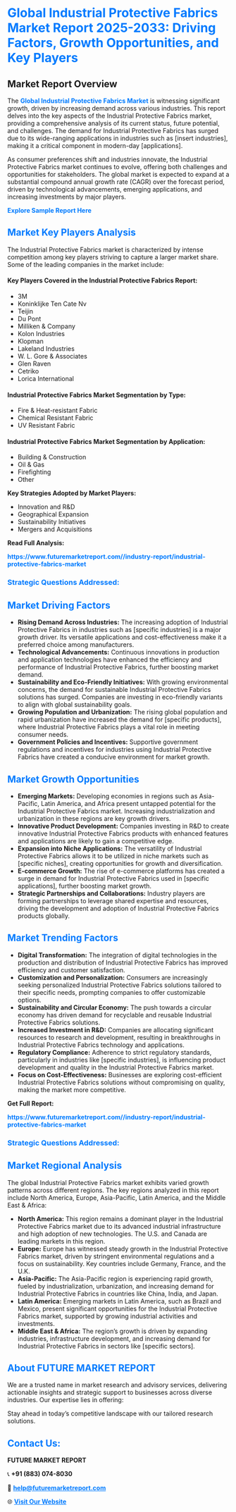 <h1 style="color: #007BFF;">Global Industrial Protective Fabrics Market Report 2025-2033: Driving Factors, Growth Opportunities, and Key Players</h1>

<section id="overview">
<h2>Market Report Overview</h2>
<p>The <a href="https://www.futuremarketreport.com//industry-report/industrial-protective-fabrics-market" style="color: #007BFF; text-decoration: none;"><strong>Global Industrial Protective Fabrics Market</strong></a> is witnessing significant growth, driven by increasing demand across various industries. This report delves into the key aspects of the Industrial Protective Fabrics market, providing a comprehensive analysis of its current status, future potential, and challenges. The demand for Industrial Protective Fabrics has surged due to its wide-ranging applications in industries such as [insert industries], making it a critical component in modern-day [applications].</p>
<p>As consumer preferences shift and industries innovate, the Industrial Protective Fabrics market continues to evolve, offering both challenges and opportunities for stakeholders. The global market is expected to expand at a substantial compound annual growth rate (CAGR) over the forecast period, driven by technological advancements, emerging applications, and increasing investments by major players.</p>
</section>

<section id="overview">
<p><a href="https://www.futuremarketreport.com//request-sample/reportId=59362" style="color: #007BFF; text-decoration: none;"><strong>Explore Sample Report Here</strong></a></p>
</section>

<section id="key-players">
<h2 style="color: #007BFF;">Market Key Players Analysis</h2>
<p>The Industrial Protective Fabrics market is characterized by intense competition among key players striving to capture a larger market share. Some of the leading companies in the market include:</p>
<h4>Key Players Covered in the Industrial Protective Fabrics Report:</h4>
<ul><li>3M</li><li>Koninklijke Ten Cate Nv</li><li>Teijin</li><li>Du Pont</li><li>Milliken &amp; Company</li><li>Kolon Industries</li><li>Klopman</li><li>Lakeland Industries</li><li>W. L. Gore &amp; Associates</li><li>Glen Raven</li><li>Cetriko</li><li>Lorica International</li></ul>
<h4>Industrial Protective Fabrics Market Segmentation by Type:</h4>
<ul><li>Fire &amp; Heat-resistant Fabric</li><li>Chemical Resistant Fabric</li><li>UV Resistant Fabric</li></ul>

<h4>Industrial Protective Fabrics Market Segmentation by Application:</h4>
<ul><li>Building &amp; Construction</li><li>Oil &amp; Gas</li><li>Firefighting</li><li>Other</li></ul>
<p><strong>Key Strategies Adopted by Market Players:</strong></p>
<ul>
<li>Innovation and R&D</li>
<li>Geographical Expansion</li>
<li>Sustainability Initiatives</li>
<li>Mergers and Acquisitions</li>
</ul>
</section>

<section>
<p><strong>Read Full Analysis: </strong></p><a href="https://www.futuremarketreport.com//industry-report/industrial-protective-fabrics-market" style="color: #007BFF; text-decoration: none;"><strong>https://www.futuremarketreport.com//industry-report/industrial-protective-fabrics-market</strong></a>
<h3 style="color: #007BFF;">Strategic Questions Addressed:</h3>
</section>

<section id="driving-factors">
<h2 style="color: #007BFF;">Market Driving Factors</h2>
<ul>
<li><strong>Rising Demand Across Industries:</strong> The increasing adoption of Industrial Protective Fabrics in industries such as [specific industries] is a major growth driver. Its versatile applications and cost-effectiveness make it a preferred choice among manufacturers.</li>
<li><strong>Technological Advancements:</strong> Continuous innovations in production and application technologies have enhanced the efficiency and performance of Industrial Protective Fabrics, further boosting market demand.</li>
<li><strong>Sustainability and Eco-Friendly Initiatives:</strong> With growing environmental concerns, the demand for sustainable Industrial Protective Fabrics solutions has surged. Companies are investing in eco-friendly variants to align with global sustainability goals.</li>
<li><strong>Growing Population and Urbanization:</strong> The rising global population and rapid urbanization have increased the demand for [specific products], where Industrial Protective Fabrics plays a vital role in meeting consumer needs.</li>
<li><strong>Government Policies and Incentives:</strong> Supportive government regulations and incentives for industries using Industrial Protective Fabrics have created a conducive environment for market growth.</li>
</ul>
</section>

<section id="growth-opportunities">
<h2 style="color: #007BFF;">Market Growth Opportunities</h2>
<ul>
<li><strong>Emerging Markets:</strong> Developing economies in regions such as Asia-Pacific, Latin America, and Africa present untapped potential for the Industrial Protective Fabrics market. Increasing industrialization and urbanization in these regions are key growth drivers.</li>
<li><strong>Innovative Product Development:</strong> Companies investing in R&D to create innovative Industrial Protective Fabrics products with enhanced features and applications are likely to gain a competitive edge.</li>
<li><strong>Expansion into Niche Applications:</strong> The versatility of Industrial Protective Fabrics allows it to be utilized in niche markets such as [specific niches], creating opportunities for growth and diversification.</li>
<li><strong>E-commerce Growth:</strong> The rise of e-commerce platforms has created a surge in demand for Industrial Protective Fabrics used in [specific applications], further boosting market growth.</li>
<li><strong>Strategic Partnerships and Collaborations:</strong> Industry players are forming partnerships to leverage shared expertise and resources, driving the development and adoption of Industrial Protective Fabrics products globally.</li>
</ul>
</section>

<section id="trending-factors">
<h2 style="color: #007BFF;">Market Trending Factors</h2>
<ul>
<li><strong>Digital Transformation:</strong> The integration of digital technologies in the production and distribution of Industrial Protective Fabrics has improved efficiency and customer satisfaction.</li>
<li><strong>Customization and Personalization:</strong> Consumers are increasingly seeking personalized Industrial Protective Fabrics solutions tailored to their specific needs, prompting companies to offer customizable options.</li>
<li><strong>Sustainability and Circular Economy:</strong> The push towards a circular economy has driven demand for recyclable and reusable Industrial Protective Fabrics solutions.</li>
<li><strong>Increased Investment in R&D:</strong> Companies are allocating significant resources to research and development, resulting in breakthroughs in Industrial Protective Fabrics technology and applications.</li>
<li><strong>Regulatory Compliance:</strong> Adherence to strict regulatory standards, particularly in industries like [specific industries], is influencing product development and quality in the Industrial Protective Fabrics market.</li>
<li><strong>Focus on Cost-Effectiveness:</strong> Businesses are exploring cost-efficient Industrial Protective Fabrics solutions without compromising on quality, making the market more competitive.</li>
</ul>
</section>

<section>
<p><strong>Get Full Report: </strong></p><a href="https://www.futuremarketreport.com//industry-report/industrial-protective-fabrics-market" style="color: #007BFF; text-decoration: none;"><strong>https://www.futuremarketreport.com//industry-report/industrial-protective-fabrics-market</strong></a>
<h3 style="color: #007BFF;">Strategic Questions Addressed:</h3>
</section>


<section id="regional-analysis">
<h2 style="color: #007BFF;">Market Regional Analysis</h2>
<p>The global Industrial Protective Fabrics market exhibits varied growth patterns across different regions. The key regions analyzed in this report include North America, Europe, Asia-Pacific, Latin America, and the Middle East & Africa:</p>
<ul>
<li><strong>North America:</strong> This region remains a dominant player in the Industrial Protective Fabrics market due to its advanced industrial infrastructure and high adoption of new technologies. The U.S. and Canada are leading markets in this region.</li>
<li><strong>Europe:</strong> Europe has witnessed steady growth in the Industrial Protective Fabrics market, driven by stringent environmental regulations and a focus on sustainability. Key countries include Germany, France, and the U.K.</li>
<li><strong>Asia-Pacific:</strong> The Asia-Pacific region is experiencing rapid growth, fueled by industrialization, urbanization, and increasing demand for Industrial Protective Fabrics in countries like China, India, and Japan.</li>
<li><strong>Latin America:</strong> Emerging markets in Latin America, such as Brazil and Mexico, present significant opportunities for the Industrial Protective Fabrics market, supported by growing industrial activities and investments.</li>
<li><strong>Middle East & Africa:</strong> The region’s growth is driven by expanding industries, infrastructure development, and increasing demand for Industrial Protective Fabrics in sectors like [specific sectors].</li>
</ul>
</section>

<footer>
<h2 style="color: #007BFF;">About FUTURE MARKET REPORT</h2>
<p>We are a trusted name in market research and advisory services, delivering actionable insights and strategic support to businesses across diverse industries. Our expertise lies in offering:</p>

<p>Stay ahead in today’s competitive landscape with our tailored research solutions.</p>

<h2 style="color: #007BFF;">Contact Us:</h2>
<p><strong>FUTURE MARKET REPORT</strong></p>
<p>📞 <strong>+91 (883) 074-8030</strong></p>
<p>📧 <strong><a href="mailto:help@futuremarketreport.com" style="color: #007BFF;">help@futuremarketreport.com</a></strong></p>
<p>🌐 <strong><a href="https://www.futuremarketreport.com/" style="color: #007BFF;">Visit Our Website</a></strong></p>
</footer>